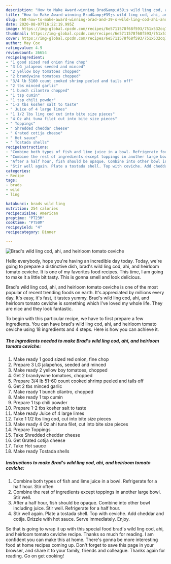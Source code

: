 ```yaml
---
description: "How to Make Award-winning Brad&amp;#39;s wild ling cod, ahi, and heirloom tomato ceviche"
title: "How to Make Award-winning Brad&amp;#39;s wild ling cod, ahi, and heirloom tomato ceviche"
slug: 468-how-to-make-award-winning-brad-and-39-s-wild-ling-cod-ahi-and-heirloom-tomato-ceviche
date: 2020-08-07T16:22:19.995Z
image: https://img-global.cpcdn.com/recipes/6e5711578f68f593/751x532cq70/brads-wild-ling-cod-ahi-and-heirloom-tomato-ceviche-recipe-main-photo.jpg
thumbnail: https://img-global.cpcdn.com/recipes/6e5711578f68f593/751x532cq70/brads-wild-ling-cod-ahi-and-heirloom-tomato-ceviche-recipe-main-photo.jpg
cover: https://img-global.cpcdn.com/recipes/6e5711578f68f593/751x532cq70/brads-wild-ling-cod-ahi-and-heirloom-tomato-ceviche-recipe-main-photo.jpg
author: May Cox
ratingvalue: 4.9
reviewcount: 36654
recipeingredient:
- "1 good sized red onion fine chop"
- "3 LG jalapeos seeded and minced"
- "2 yellow boy tomatoes chopped"
- "2 brandywine tomatoes chopped"
- "3/4 lb 5160 count cooked shrimp peeled and tails off"
- "2 tbs minced garlic"
- "1 bunch cilantro chopped"
- "1 tsp cumin"
- "1 tsp chili powder"
- "1-2 tbs kosher salt to taste"
- " Juice of 4 large limes"
- "1 1/2 lbs ling cod cut into bite size pieces"
- "4 Oz ahi tuna filet cut into bite size pieces"
- " Toppings"
- " Shredded cheddar cheese"
- " Grated cotija cheese"
- " Hot sauce"
- " Tostada shells"
recipeinstructions:
- "Combine both types of fish and lime juice in a bowl. Refrigerate for a half hour. Stir often"
- "Combine the rest of ingredients except toppings in another large bowl. Stir well."
- "After a half hour, fish should be opaque. Combine into other bowl including juice. Stir well. Refrigerate for a half hour."
- "Stir well again. Plate a tostada shell. Top with ceviche. Add cheddar and cotija. Drizzle with hot sauce. Serve immediately. Enjoy."
categories:
- Recipe
tags:
- brads
- wild
- ling

katakunci: brads wild ling 
nutrition: 254 calories
recipecuisine: American
preptime: "PT23M"
cooktime: "PT50M"
recipeyield: "4"
recipecategory: Dinner

---
```



![Brad&#39;s wild ling cod, ahi, and heirloom tomato ceviche](https://img-global.cpcdn.com/recipes/6e5711578f68f593/751x532cq70/brads-wild-ling-cod-ahi-and-heirloom-tomato-ceviche-recipe-main-photo.jpg)

Hello everybody, hope you're having an incredible day today. Today, we're going to prepare a distinctive dish, brad&#39;s wild ling cod, ahi, and heirloom tomato ceviche. It is one of my favorites food recipes. This time, I am going to make it a little bit tasty. This is gonna smell and look delicious.



Brad&#39;s wild ling cod, ahi, and heirloom tomato ceviche is one of the most popular of recent trending foods on earth. It's appreciated by millions every day. It's easy, it's fast, it tastes yummy. Brad&#39;s wild ling cod, ahi, and heirloom tomato ceviche is something which I've loved my whole life. They are nice and they look fantastic.


To begin with this particular recipe, we have to first prepare a few ingredients. You can have brad&#39;s wild ling cod, ahi, and heirloom tomato ceviche using 18 ingredients and 4 steps. Here is how you can achieve it.

<!--inarticleads1-->

##### The ingredients needed to make Brad&#39;s wild ling cod, ahi, and heirloom tomato ceviche:

1. Make ready 1 good sized red onion, fine chop
1. Prepare 3 LG jalapeños, seeded and minced
1. Make ready 2 yellow boy tomatoes, chopped
1. Get 2 brandywine tomatoes, chopped
1. Prepare 3/4 lb 51-60 count cooked shrimp peeled and tails off
1. Get 2 tbs minced garlic
1. Make ready 1 bunch cilantro, chopped
1. Make ready 1 tsp cumin
1. Prepare 1 tsp chili powder
1. Prepare 1-2 tbs kosher salt to taste
1. Make ready  Juice of 4 large limes
1. Take 1 1/2 lbs ling cod, cut into bite size pieces
1. Make ready 4 Oz ahi tuna filet, cut into bite size pieces
1. Prepare  Toppings
1. Take  Shredded cheddar cheese
1. Get  Grated cotija cheese
1. Take  Hot sauce
1. Make ready  Tostada shells




<!--inarticleads2-->

##### Instructions to make Brad&#39;s wild ling cod, ahi, and heirloom tomato ceviche:

1. Combine both types of fish and lime juice in a bowl. Refrigerate for a half hour. Stir often
1. Combine the rest of ingredients except toppings in another large bowl. Stir well.
1. After a half hour, fish should be opaque. Combine into other bowl including juice. Stir well. Refrigerate for a half hour.
1. Stir well again. Plate a tostada shell. Top with ceviche. Add cheddar and cotija. Drizzle with hot sauce. Serve immediately. Enjoy.




So that is going to wrap it up with this special food brad&#39;s wild ling cod, ahi, and heirloom tomato ceviche recipe. Thanks so much for reading. I am confident you can make this at home. There's gonna be more interesting food at home recipes coming up. Don't forget to save this page in your browser, and share it to your family, friends and colleague. Thanks again for reading. Go on get cooking!
